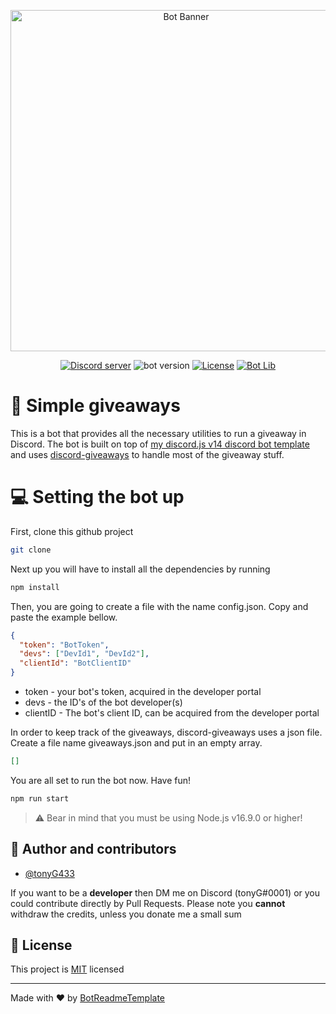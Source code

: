 <div align="center">

 <p>
   <img src="https://cdn.discordapp.com/attachments/919711569632440382/1009914431607681034/Discord_giveaways.png" width="546"  alt="Bot Banner"/></a>
 </p>
  <p>
    <a href="https://discord.gg/pVDexQ5qVJ"><img src="https://img.shields.io/discord/745925853229350972?color=5865F2&logo=discord&logoColor=white&style=for-the-badge" alt="Discord server" /></a>
    <a><img src="https://img.shields.io/badge/version-1.0.0-green.svg?cacheSeconds=2592000&style=for-the-badge" alt="bot version" /></a>
    <a href="https://opensource.org/licenses/MIT"><img src="https://img.shields.io/badge/license-MIT-orange?style=for-the-badge" alt="License" /></a>
    <a href="https://discord.js.org"><img src="https://img.shields.io/badge/Powered_by-Discord.js-%235865F2?style=for-the-badge" alt="Bot Lib" /></a>
  </p>
</div>



# 🎉 Simple giveaways
This is a bot that provides all the necessary utilities to run a giveaway in Discord. The bot is built on top of [my discord.js v14 discord bot template](https://github.com/tonyG433/DiscordBotTemplate) and uses [discord-giveaways](https://www.npmjs.com/package/discord-giveaways) to handle most of the giveaway stuff.

# 💻 Setting the bot up

First, clone this github project
```sh
git clone
```
Next up you will have to install all the dependencies by running 
```sh
npm install
```
Then, you are going to create a file with the name config.json. Copy and paste the example bellow.
```json
{
  "token": "BotToken",
  "devs": ["DevId1", "DevId2"],
  "clientId": "BotClientID"
}
```
- token - your bot's token, acquired in the developer portal
- devs - the ID's of the bot developer(s)
- clientID - The bot's client ID, can be acquired from the developer portal

In order to keep track of the giveaways, discord-giveaways uses a json file. Create a file name giveaways.json and put in an empty array.
```json
[]
```

You are all set to run the bot now. Have fun!
```sh
npm run start
```

> ⚠️ Bear in mind that you must be using Node.js v16.9.0 or higher!


## 👥 Author and contributors

* [@tonyG433](https://github.com/tonyG433)

If you want to be a **developer** then DM me on Discord (tonyG#0001) or you could contribute directly by Pull Requests. Please note you **cannot** withdraw the credits, unless you donate me a small sum 

## 📝 License

This project is [MIT](https://opensource.org/licenses/MIT) licensed


*** 
Made with ❤️ by [BotReadmeTemplate](https://github.com/tonyG433/DiscordBotReadmeTemplate)
